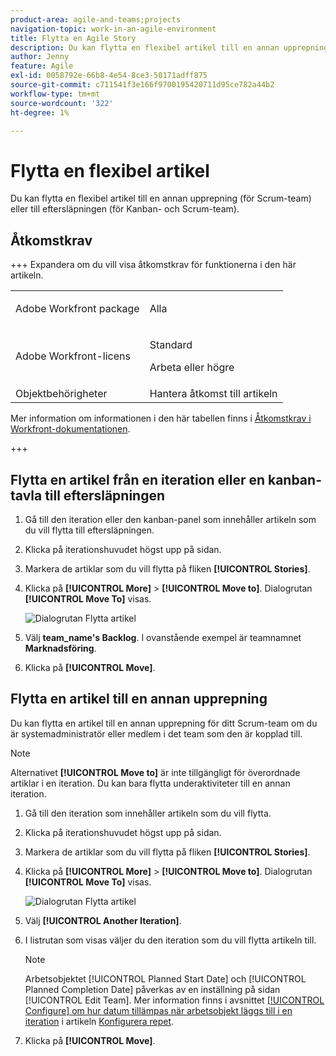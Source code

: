 ```yaml
---
product-area: agile-and-teams;projects
navigation-topic: work-in-an-agile-environment
title: Flytta en Agile Story
description: Du kan flytta en flexibel artikel till en annan upprepning (för Scrum-team) eller till eftersläpningen (för Kanban- och Scrum-team).
author: Jenny
feature: Agile
exl-id: 0058792e-66b8-4e54-8ce3-50171adff875
source-git-commit: c711541f3e166f9700195420711d95ce782a44b2
workflow-type: tm+mt
source-wordcount: '322'
ht-degree: 1%

---
```


# Flytta en flexibel artikel

Du kan flytta en flexibel artikel till en annan upprepning (för Scrum-team) eller till eftersläpningen (för Kanban- och Scrum-team).

## Åtkomstkrav

+++ Expandera om du vill visa åtkomstkrav för funktionerna i den här artikeln.

<table style="table-layout:auto"> 
 <col> 
 </col> 
 <col> 
 </col> 
 <tbody> 
  <tr> 
   <td role="rowheader">Adobe Workfront package</td> 
   <td> <p>Alla</p> </td> 
  </tr> 
  <tr> 
   <td role="rowheader">Adobe Workfront-licens</td> 
   <td> <p>Standard</p> 
   <p>Arbeta eller högre</p> </td> 
  </tr>
  <tr> 
   <td role="rowheader">Objektbehörigheter</td> 
   <td>Hantera åtkomst till artikeln</td> 
  </tr> 
 </tbody> 
</table>

Mer information om informationen i den här tabellen finns i [Åtkomstkrav i Workfront-dokumentationen](/help/quicksilver/administration-and-setup/add-users/access-levels-and-object-permissions/access-level-requirements-in-documentation.md).

+++

## Flytta en artikel från en iteration eller en kanban-tavla till eftersläpningen

1. Gå till den iteration eller den kanban-panel som innehåller artikeln som du vill flytta till eftersläpningen.
1. Klicka på iterationshuvudet högst upp på sidan.
1. Markera de artiklar som du vill flytta på fliken **[!UICONTROL Stories]**.
1. Klicka på **[!UICONTROL More]** > **[!UICONTROL Move to]**. Dialogrutan **[!UICONTROL Move To]** visas.

   ![Dialogrutan Flytta artikel](assets/iteration-story-move.png)

1. Välj **team_name&#39;s Backlog**. I ovanstående exempel är teamnamnet **Marknadsföring**.

1. Klicka på **[!UICONTROL Move]**.

## Flytta en artikel till en annan upprepning

Du kan flytta en artikel till en annan upprepning för ditt Scrum-team om du är systemadministratör eller medlem i det team som den är kopplad till.

>[!NOTE]
>
> Alternativet **[!UICONTROL Move to]** är inte tillgängligt för överordnade artiklar i en iteration. Du kan bara flytta underaktiviteter till en annan iteration.


1. Gå till den iteration som innehåller artikeln som du vill flytta.
1. Klicka på iterationshuvudet högst upp på sidan.
1. Markera de artiklar som du vill flytta på fliken **[!UICONTROL Stories]**.
1. Klicka på **[!UICONTROL More]** > **[!UICONTROL Move to]**. Dialogrutan **[!UICONTROL Move To]** visas.

   ![Dialogrutan Flytta artikel](assets/iteration-story-move.png)

1. Välj **[!UICONTROL Another Iteration]**.
1. I listrutan som visas väljer du den iteration som du vill flytta artikeln till.

   >[!NOTE]
   >
   >Arbetsobjektet [!UICONTROL Planned Start Date] och [!UICONTROL Planned Completion Date] påverkas av en inställning på sidan [!UICONTROL Edit Team]. Mer information finns i avsnittet [[!UICONTROL Configure] om hur datum tillämpas när arbetsobjekt läggs till i en iteration](../../agile/get-started-with-agile-in-workfront/configure-scrum.md#configure-how-dates-are-applied-when-adding-work-items-to-an-iteration) i artikeln [Konfigurera repet](../../agile/get-started-with-agile-in-workfront/configure-scrum.md).

1. Klicka på **[!UICONTROL Move]**.
